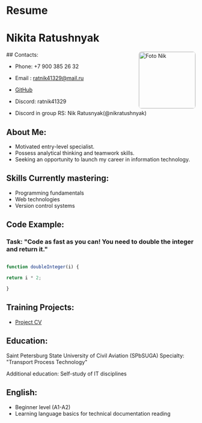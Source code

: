 # Resume 
# Nikita Ratushnyak
<img src='https://drive.google.com/file/d/1CWKOT1-4ha9JDb-swABIovViAMEqQAfo/view?usp=sharing>' alt='Foto Nik' width="150" style="float:right; margin-left:15px; border-radius:8px; border:1px solid #ddd;">
## Contacts:

* Phone: +7 900 385 26 32

* Email : ratnik41329@mail.ru

* [GitHub](https://github.com/NikRatushnyak "GitHub Nikita Ratushnyak")

* Discord: ratnik41329

* Discord in group RS: Nik Ratusnyak(@nikratushnyak)  

## About Me:

* Motivated entry-level specialist.
* Possess analytical thinking and teamwork skills.
* Seeking an opportunity to launch my career in information technology.
 
## Skills Currently mastering:

-  Programming fundamentals
- Web technologies
- Version control systems

## Code Example:

### Task: "Code as fast as you can! You need to double the integer and return it."
```javascript

function doubleInteger(i) {

return i * 2;

}
```
## Training Projects:

- [Project CV](https://NikRatushnyak.github.io/rsschool-cv/cv "This is my first project")

## Education:

 Saint Petersburg State University of Civil Aviation (SPbSUGA)
 Specialty: "Transport Process Technology"
 
 Additional education:
 Self-study of IT disciplines

## English:

* Beginner level (A1-A2)
* Learning language basics for technical documentation reading
